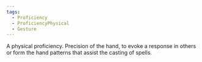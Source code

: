 ```yaml
---
tags:
  - Proficiency
  - ProficiencyPhysical
  - Gesture
---
```

A physical proficiency. Precision of the hand, to evoke a response in others or form the hand patterns that assist the casting of spells.